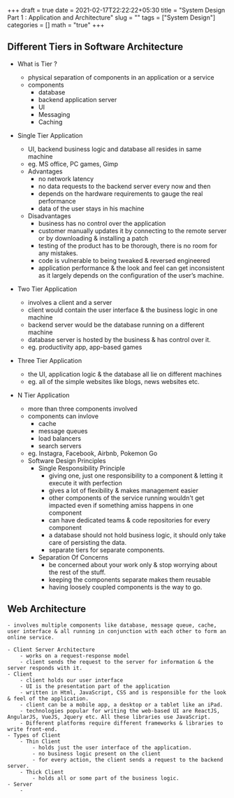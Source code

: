 +++
draft = true
date = 2021-02-17T22:22:22+05:30
title = "System Design Part 1 : Application and Architecture"
slug = ""
tags = ["System Design"]
categories = []
math = "true"
+++

## Different Tiers in Software Architecture

- What is Tier ?
    - physical separation of components in an application or a service
    - components
        - database
        - backend application server
        - UI
        - Messaging
        - Caching

- Single Tier Application
    - UI, backend business logic and database all resides in same machine
    - eg. MS office, PC games, Gimp
    - Advantages
        - no network latency
        - no data requests to the backend server every now and then
        - depends on the hardware requirements to gauge the real performance
        - data of the user stays in his machine
    - Disadvantages
        - business has no control over the application
        - customer manually updates it by connecting to the remote server or by downloading & installing a patch
        - testing of the product has to be thorough, there is no room for any mistakes.
        - code is vulnerable to being tweaked & reversed engineered
        - application performance & the look and feel can get inconsistent as it largely depends on the configuration of the user’s machine.
    
- Two Tier Application
    - involves a client and a server
    - client would contain the user interface & the business logic in one machine
    - backend server would be the database running on a different machine
    - database server is hosted by the business & has control over it.
    - eg. productivity app, app-based games

- Three Tier Application
    - the UI, application logic & the database all lie on different machines
    - eg. all of the simple websites like blogs, news websites etc. 

- N Tier Application
    - more than three components involved
    - components can invlove
        - cache
        - message queues
        - load balancers
        - search servers
    - eg. Instagra, Facebook, Airbnb, Pokemon Go
    - Software Design Principles
        - Single Responsibility Principle
            - giving one, just one responsibility to a component & letting it execute it with perfection
            - gives a lot of flexibility & makes management easier
            - other components of the service running wouldn't get impacted even if something amiss happens in one component
            - can have dedicated teams & code repositories for every component
            - a database should not hold business logic, it should only take care of persisting the data.
            - separate tiers for separate components.
        - Separation Of Concerns
            - be concerned about your work only & stop worrying about the rest of the stuff.
            - keeping the components separate makes them reusable
            - having loosely coupled components is the way to go.

## Web Architecture
    - involves multiple components like database, message queue, cache, user interface & all running in conjunction with each other to form an online service.
    
    - Client Server Architecture
        - works on a request-response model
        - client sends the request to the server for information & the server responds with it.
    - Client
        - client holds our user interface
        - UI is the presentation part of the application
        - written in Html, JavaScript, CSS and is responsible for the look & feel of the application.
        - client can be a mobile app, a desktop or a tablet like an iPad.
        - technologies popular for writing the web-based UI are ReactJS, AngularJS, VueJS, Jquery etc. All these libraries use JavaScript.
        - Different platforms require different frameworks & libraries to write front-end.
    - Types of Client
        - Thin Client
            - holds just the user interface of the application.
            - no business logic present on the client
            - for every action, the client sends a request to the backend server.
        - Thick Client
            - holds all or some part of the business logic.
    - Server
        - 




